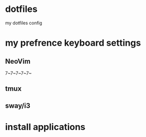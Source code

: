 # dotfiles
my dotfiles config

# my prefrence keyboard settings

## NeoVim
7~7~7~7~7~
## tmux

## sway/i3

# install applications